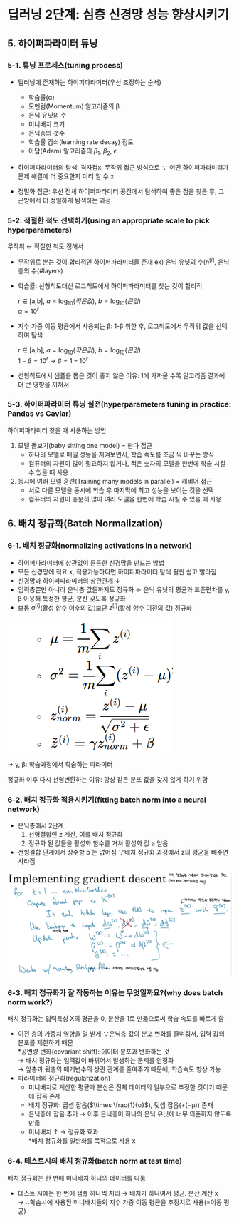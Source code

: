 # 딥러닝 2단계: 심층 신경망 성능 향상시키기
## 5. 하이퍼파라미터 튜닝
### 5-1. 튜닝 프로세스(tuning process)
- 딥러닝에 존재하는 하이퍼파라미터(우선 조정하는 순서)
  - 학습률(α)
  - 모멘텀(Momentum) 알고리즘의 β
  - 은닉 유닛의 수
  - 미니배치 크기
  - 은닉층의 갯수
  - 학습률 감쇠(learning rate decay) 정도
  - 아담(Adam) 알고리즘의 $β_1$, $β_2$, ϵ

- 하이퍼파라미터의 탐색: 격자점x, 무작위 접근 방식으로 ∵ 어떤 하이퍼파라미터가 문제 해결에 더 중요한지 미리 알 수 x
  
- 정밀화 접근: 우선 전체 하이퍼파라미터 공간에서 탐색하여 좋은 점을 찾은 후, 그 근방에서 더 정밀하게 탐색하는 과정

### 5-2. 적절한 척도 선택하기(using an appropriate scale to pick hyperparameters)

무작위 ← 적절한 척도 정해서
- 무작위로 뽄는 것이 합리적인 하이퍼파라미터들 존재 ex) 은닉 유닛의 수($n^{[l]}$, 은닉층의 수(#layers)
- 학습률: 선형척도대신 로그척도에서 하이퍼파라미터를 찾는 것이 합리적
  
    r ∈ [a,b], $a=\log_{10}{(작은 값)}$, $b=\log_{10}{(큰 값)}$
  <br>
    $α=10^r$
- 지수 가중 이동 평균에서 사용되는 β: 1-β 취한 후, 로그척도에서 무작위 값을 선택하여 탐색
  
    r ∈ [a,b], $a=\log_{10}{(작은 값)}$, $b=\log_{10}{(큰 값)}$
  <br>
    $1-β=10^r$ → $β=1-10^r$
- 선형척도에서 샘플을 뽑은 것이 좋지 않은 이유: 1에 가까울 수록 알고리즘 결과에 더 큰 영향을 끼쳐서

### 5-3. 하이퍼파라미터 튜닝 실전(hyperparameters tuning in practice: Pandas vs Caviar)

하이퍼파라미터 찾을 때 사용하는 방법
1. 모델 돌보기(baby sitting one model) = 판다 접근
   - 하나의 모델로 매일 성능을 지켜보면서, 학습 속도를 조금 씩 바꾸는 방식
   - 컴퓨터의 자원이 많이 필요하지 않거나, 적은 숫자의 모델을 한번에 학습 시킬 수 있을 때 사용
2. 동시에 여러 모델 훈련(Training many models in parallel) = 캐비어 접근
   - 서로 다른 모델을 동시에 학습 후 마지막에 최고 성능을 보이는 것을 선택
   - 컴퓨터의 자원이 충분히 많아 여러 모델을 한번에 학습 시킬 수 있을 때 사용

## 6. 배치 정규화(Batch Normalization)
### 6-1. 배치 정규화(normalizing activations in a network)
- 하이퍼파라미터에 상관없이 튼튼한 신경망을 만드는 방법
- 모든 신경망에 적요 x, 적용가능하다면 하이퍼파라미터 탐색 훨씬 쉽고 빨라짐
- 신경망과 하이퍼파라미터의 상관관계 ↓
- 입력층뿐만 아니라 은닉층 값들까지도 정규화 ← 은닉 유닛의 평균과 표준편차를 γ, β 이용해 특정한 평균, 분산 갖도록 정규화
- 보통 $a^{[l]}$(활성 함수 이후의 값)보단 $z^{[l]}$(활성 함수 이전의 값) 정규화

![작동원리](https://github.com/seoyeonkim3/Euron-Intermediate-study/blob/Week11/images/6-1.%20%EB%B0%B0%EC%B9%98%20%EC%A0%95%EA%B7%9C%ED%99%94%20%EC%9E%91%EB%8F%99%EC%9B%90%EB%A6%AC.png?raw=true)

→ γ, β: 학습과정에서 학습하는 파라미터

정규화 이후 다시 선형변환하는 이유: 항상 같은 분포 값을 갖지 않게 하기 위함

### 6-2. 배치 정규화 적용시키기(fitting batch norm into a neural network)
- 은닉층에서 2단계
  1. 선형결합인 z 계산, 이를 배치 정규화
  2. 정규화 된 값들을 활성화 함수를 거쳐 활성화 값 a 얻음
- 선형결합 단계에서 상수항 b 는 없어짐 ∵배치 정규화 과정에서 z의 평균을 빼주면 사라짐

![경사 하강법 실행](https://github.com/seoyeonkim3/Euron-Intermediate-study/blob/Week11/images/6-2%20%EA%B2%BD%EC%82%AC%20%ED%95%98%EA%B0%95%EB%B2%95%20%EC%8B%A4%ED%96%89.jpg?raw=true)

### 6-3. 배치 정규화가 잘 작동하는 이유는 무엇일까요?(why does batch norm work?)
배치 정규화는 입력특성 X의 평균을 0, 분산을 1로 만듦으로써 학습 속도를 빠르게 함
- 이전 층의 가중치 영향을 덜 받게 ∵은닉층 값의 분포 변화를 줄여줘서, 입력 값의 분포를 제한하기 때문
  <br>
  *공변량 변화(covariant shift): 데이터 분포과 변화하는 것
  <br>
  → 배치 정규화는 입력값이 바뀌어서 발생하는 문제를 안정화
   <br>
  → 앞층과 뒷층의 매개변수의 상관 관계를 줄여주기 때문에, 학습속도 향상 가능
- 파라미터의 정규화(regularization)
  - 미니배치로 계산한 평균과 분산은 전체 데이터의 일부으로 추정한 것이기 때문에 잡음 존재
  - 배치 정규화: 곱셈 잡음($\times  \frac{1}{σ}$), 덧셈 잡음(+(−μ)) 존재
  - 은닉층에 잡음 추가 → 이후 은닉층이 하나의 은닉 유닛에 너무 의존하지 않도록 만듦
  - 미니배치 ↑ → 정규화 효과
    <br> 
   *배치 정규화를 일반화를 목적으로 사용 x

### 6-4. 테스트시의 배치 정규화(batch norm at test time)

배치 정규화는 한 번에 미니배치 하나의 데이터를 다룸
- 테스트 시에는 한 번에 샘플 하나씩 처리 → 배치가 하나여서 평균. 분산 계산 x
  <br>
  → ∴학습시에 사용된 미니배치들의 지수 가중 이동 평균을 추정치로 사용(=이동 평균)
